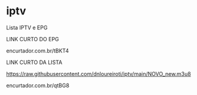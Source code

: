 # iptv
Lista IPTV e EPG

LINK CURTO DO EPG

encurtador.com.br/tBKT4

LINK CURTO  DA LISTA

https://raw.githubusercontent.com/dnloureiroti/iptv/main/NOVO_new.m3u8

encurtador.com.br/qtBG8
